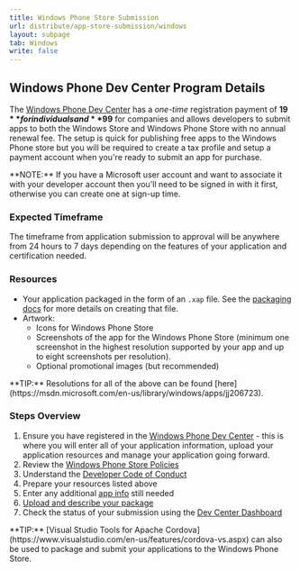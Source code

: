 ```yaml
---
title: Windows Phone Store Submission
url: distribute/app-store-submission/windows
layout: subpage
tab: Windows
write: false
---
```


## Windows Phone Dev Center Program Details

The [Windows Phone Dev Center](http://go.microsoft.com/fwlink/p/?LinkID=258395) has a *one-time* registration payment of **$19** for individuals and **$99** for companies and allows developers to submit apps to both the Windows Store and Windows Phone Store with no annual renewal fee. The setup is quick for publishing free apps to the Windows Phone store but you will be required to create a tax profile and setup a payment account when you're ready to submit an app for purchase.

<div class="alert--info">**NOTE:** If you have a Microsoft user account and want to associate it with your developer account then you'll need to be signed in with it first, otherwise you can create one at sign-up time. </div>

### Expected Timeframe

The timeframe from application submission to approval will be anywhere from 24 hours to 7 days depending on the features of your application and certification needed.

### Resources

- Your application packaged in the form of an `.xap` file. See the [packaging docs](distribute/packaging-provisioning/windows) for more details on creating that file.
- Artwork:
  - Icons for Windows Phone Store
  - Screenshots of the app for the Windows Phone Store (minimum one screenshot in the highest resolution supported by your app and up to eight screenshots per resolution).
  - Optional promotional images (but recommended)

<div class="alert--info">**TIP:** Resolutions for all of the above can be found [here](https://msdn.microsoft.com/en-us/library/windows/apps/jj206723).</div>

### Steps Overview

1. Ensure you have registered in the [Windows Phone Dev Center](http://go.microsoft.com/fwlink/p/?LinkID=258395) - this is where you will enter all of your application information, upload your application resources and manage your application going forward.
1. Review the [Windows Phone Store Policies](https://msdn.microsoft.com/en-us/library/windows/apps/dn764944)
1. Understand the [Developer Code of Conduct](https://dev.windows.com/en-US/publish)
1. Prepare your resources listed above
1. Enter any additional [app info](https://msdn.microsoft.com/en-us/library/windows/apps/jj206733) still needed
1. [Upload and describe your package](https://msdn.microsoft.com/en-us/library/windows/apps/jj206723)
1. Check the status of your submission using the [Dev Center Dashboard](https://dev.windows.com/en-US/publish/dashboard-selection)

<div class="alert--info">**TIP:** [Visual Studio Tools for Apache Cordova](https://www.visualstudio.com/en-us/features/cordova-vs.aspx) can also be used to package and submit your applications to the Windows Phone Store.</div>
